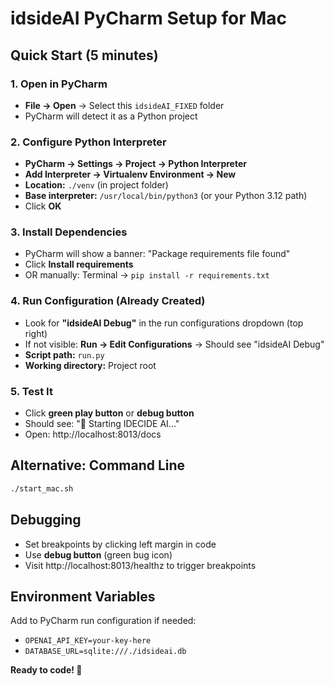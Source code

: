 # idsideAI PyCharm Setup for Mac

## Quick Start (5 minutes)

### 1. Open in PyCharm
- **File → Open** → Select this `idsideAI_FIXED` folder
- PyCharm will detect it as a Python project

### 2. Configure Python Interpreter
- **PyCharm → Settings → Project → Python Interpreter**
- **Add Interpreter → Virtualenv Environment → New**
- **Location:** `./venv` (in project folder)
- **Base interpreter:** `/usr/local/bin/python3` (or your Python 3.12 path)
- Click **OK**

### 3. Install Dependencies
- PyCharm will show a banner: "Package requirements file found"
- Click **Install requirements**
- OR manually: Terminal → `pip install -r requirements.txt`

### 4. Run Configuration (Already Created)
- Look for **"idsideAI Debug"** in the run configurations dropdown (top right)
- If not visible: **Run → Edit Configurations** → Should see "idsideAI Debug"
- **Script path:** `run.py`
- **Working directory:** Project root

### 5. Test It
- Click **green play button** or **debug button**
- Should see: "🚀 Starting IDECIDE AI..."
- Open: http://localhost:8013/docs

## Alternative: Command Line
```bash
./start_mac.sh
```

## Debugging
- Set breakpoints by clicking left margin in code
- Use **debug button** (green bug icon)
- Visit http://localhost:8013/healthz to trigger breakpoints

## Environment Variables
Add to PyCharm run configuration if needed:
- `OPENAI_API_KEY=your-key-here`
- `DATABASE_URL=sqlite:///./idsideai.db`

**Ready to code! 🚀**
